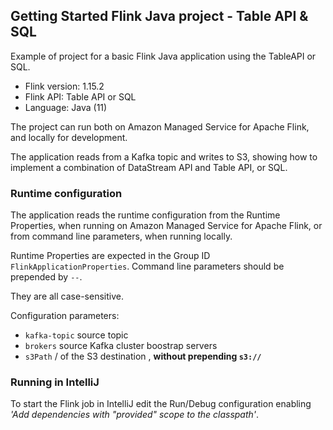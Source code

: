 ## Getting Started Flink Java project - Table API & SQL

Example of project for a basic Flink Java application using the TableAPI or SQL.

* Flink version: 1.15.2
* Flink API: Table API or SQL
* Language: Java (11)

The project can run both on Amazon Managed Service for Apache Flink, and locally for development.

The application reads from a Kafka topic and writes to S3, showing how to implement a combination of DataStream API and
Table API, or SQL.

### Runtime configuration

The application reads the runtime configuration from the Runtime Properties, when running on Amazon Managed Service for
Apache Flink, or from command line parameters, when running locally.

Runtime Properties are expected in the Group ID `FlinkApplicationProperties`.
Command line parameters should be prepended by `--`.

They are all case-sensitive.

Configuration parameters:

* `kafka-topic` source topic
* `brokers` source Kafka cluster boostrap servers 
* `s3Path` <s3-bucket>/<path> of the S3 destination , **without prepending `s3://`** 

### Running in IntelliJ

To start the Flink job in IntelliJ edit the Run/Debug configuration enabling *'Add dependencies with "provided" scope to
the classpath'*.
